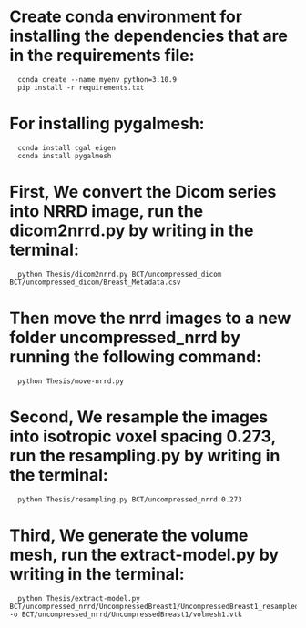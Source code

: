 # Create conda environment for installing the dependencies that are in the requirements file:
      conda create --name myenv python=3.10.9
      pip install -r requirements.txt
      
# For installing pygalmesh:
      conda install cgal eigen
      conda install pygalmesh
      
# First, We convert the Dicom series into NRRD image, run the dicom2nrrd.py by writing in the terminal:
      python Thesis/dicom2nrrd.py BCT/uncompressed_dicom BCT/uncompressed_dicom/Breast_Metadata.csv
      
# Then move the nrrd images to a new folder uncompressed_nrrd by running the following command:
      python Thesis/move-nrrd.py

# Second, We resample the images into isotropic voxel spacing 0.273, run the resampling.py by writing in the terminal:
      python Thesis/resampling.py BCT/uncompressed_nrrd 0.273

# Third, We generate the volume mesh, run the extract-model.py by writing in the terminal:
      python Thesis/extract-model.py BCT/uncompressed_nrrd/UncompressedBreast1/UncompressedBreast1_resampled.nrrd -o BCT/uncompressed_nrrd/UncompressedBreast1/volmesh1.vtk
